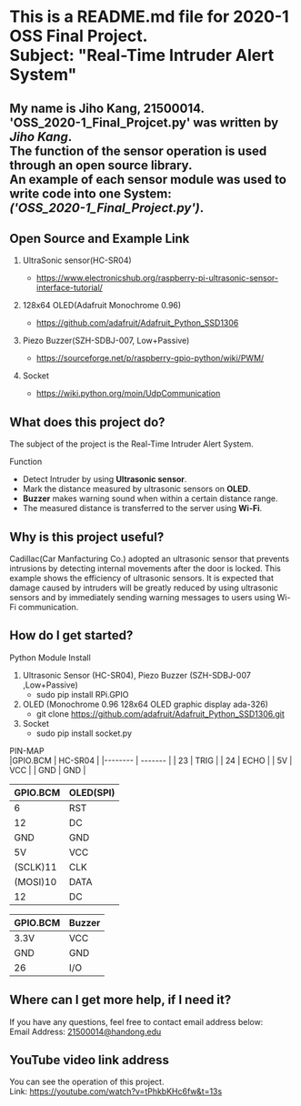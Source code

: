 This is a README.md file for 2020-1 OSS Final Project.<br/> 
Subject: "Real-Time Intruder Alert System"
==============
My name is Jiho Kang, 21500014.  
'OSS_2020-1_Final_Projcet.py' was written by *Jiho Kang*.<br/>
The function of the sensor operation is used through an open source library.<br/> 
An example of each sensor module was used to write code into one System:<br/>
*('OSS_2020-1_Final_Project.py')*.
-

Open Source and Example Link
- 
1. UltraSonic sensor(HC-SR04) 
	* https://www.electronicshub.org/raspberry-pi-ultrasonic-sensor-interface-tutorial/ 

2. 128x64 OLED(Adafruit Monochrome 0.96) 
	* https://github.com/adafruit/Adafruit_Python_SSD1306
3. Piezo Buzzer(SZH-SDBJ-007, Low+Passive) 
	* https://sourceforge.net/p/raspberry-gpio-python/wiki/PWM/
4. Socket 
	* https://wiki.python.org/moin/UdpCommunication

What does this project do?
-
The subject of the project is the Real-Time Intruder Alert System.<br/>
 
Function
* Detect Intruder by using **Ultrasonic sensor**. 
* Mark the distance measured by ultrasonic sensors on **OLED**. 
* **Buzzer** makes warning sound when within a certain distance range. 
* The measured distance is transferred to the server using **Wi-Fi**. 

Why is this project useful?
- 
Cadillac(Car Manfacturing Co.) adopted an ultrasonic sensor that prevents intrusions by detecting internal movements after the door is locked. This example shows the efficiency of ultrasonic sensors. It is expected that damage caused by intruders will be greatly reduced by using ultrasonic sensors and by immediately sending warning messages to users using Wi-Fi communication.

How do I get started? 
-
Python Module Install<br/>
1. Ultrasonic Sensor (HC-SR04), Piezo Buzzer (SZH-SDBJ-007 ,Low+Passive) 
	* sudo pip install RPi.GPIO  
1. OLED (Monochrome 0.96 128x64 OLED graphic display ada-326) 
	* git clone https://github.com/adafruit/Adafruit_Python_SSD1306.git
1. Socket 
	* sudo pip install socket.py 

PIN-MAP<br/>
|GPIO.BCM | HC-SR04 | 
|-------- | ------- | 
|      23 |    TRIG |
|      24 |    ECHO | 
|      5V |     VCC | 
|     GND |     GND |   

|GPIO.BCM | OLED(SPI)| 
|-------- | -------- | 
|       6 |      RST | 
|      12 |       DC |  
|     GND |      GND | 
|      5V |      VCC | 
|(SCLK)11 |      CLK | 
|(MOSI)10 |     DATA | 
|      12 |       DC | 

|GPIO.BCM | Buzzer | 
|-------- | ------ | 
|    3.3V |    VCC | 
|     GND |    GND | 
|      26 |    I/O |

Where can I get more help, if I need it? 
- 
If you have any questions, feel free to contact email address below:<br/>
Email Address: 21500014@handong.edu 

YouTube video link address 
-  
You can see the operation of this project.<br/>
Link: https://youtube.com/watch?v=tPhkbKHc6fw&t=13s 

